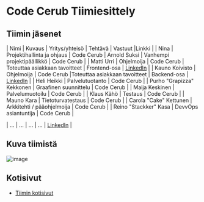 # Code Cerub Tiimiesittely


## Tiimin jäsenet
| Nimi | Kuvaus | Yritys/yhteisö | Tehtävä | Vastuut |Linkki |
| Nina | Projektihallinta ja ohjaus | Code Cerub
| Arnold Suksi | Vanhempi projektipäällikkö | Code Cerub |
| Matti Urri | Ohjelmoija | Code Cerub | Toteuttaa asiakkaan tavoitteet | Frontend-osa | [LinkedIn]() |
| Kauno Koivisto | Ohjelmoija | Code Cerub |Toteuttaa asiakkaan tavoitteet | Backend-osa | [LinkedIn]() |
| Heli Heikki | Palvelutuotanto | Code Cerub |
| Purho "Grapizza" Kekkonen | Graafinen suunnittelu | Code Cerub |
| Maija Keskinen | Palvelumuotoilu | Code Cerub |
| Klaus Kähö | Testaus | Code Cerub |
| Mauno Kara | Tietoturvatestaus | Code Cerub |
| Carola "Cake" Kettunen | Arkkitehti / pääohjelmoija | Code Cerub |
| Reino "Stackker" Kasa | DevvOps asiantuntija | Code Cerub |



| ... | ... | ... | ... | [LinkedIn]() |

## Kuva tiimistä

![image](https://gitlab.labranet.jamk.fi/ttc2070te2021s/S2021-AB5160/core/-/raw/master/assets/Tiimin_j%C3%A4senet1.2.jpg?inline=false)


## Kotisivut

* [Tiimin kotisivut]()
